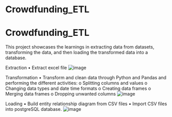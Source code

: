 # Crowdfunding_ETL
# Crowdfunding_ETL
This project showcases the learnings in extracting data from datasets, transforming the data, and then loading the transformed data into a database.

Extraction
•	Extract excel file
![image](https://github.com/user-attachments/assets/8ca45f94-6c1b-4567-b252-5714a55d4e08)

Transformation
•	Transform and clean data through Python and Pandas and performing the different activities:
o	Splitting columns and values 
o	Changing data types and date time formats
o	Creating data frames
o	Merging data frames
o	Dropping unwanted columns
![image](https://github.com/user-attachments/assets/d43a7ee2-9e8e-4fcd-a07f-cd11fb0b0f69)

Loading 
•	Build entity relationship diagram from CSV files
•	Import CSV files into postgreSQL database.
![image](https://github.com/user-attachments/assets/f8422f3a-09c1-4012-aa37-6b5cf1bea278)
